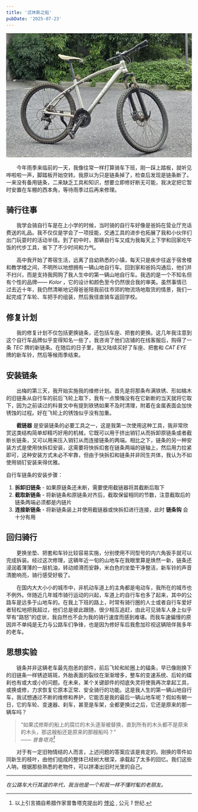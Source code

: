 ```yaml
---
title: '忒休斯之船'
pubDate: '2025-07-23'
---
```


![_kolor](./_assets/kolor.jpg)

&emsp;&emsp;今年雨季来临前的一天，我像往常一样打算骑车下班，刚一踩上踏板，就听见哗啦啦一声，脚踏板开始空转。我原以为只是链条掉了，检查后发现是链条断了。一来没有备用链条，二来缺乏工具和知识，想要立即修好断无可能，我决定把它暂时安置在车棚的西本角，等待雨季过后再来修理。

## 骑行往事

&emsp;&emsp;我学会骑自行车是在上小学的时候，当时骑的自行车好像是爸妈在营业厅充话费送的礼品。我不仅仅是学会了一项技能，交通工具的进步也拓展了我和小伙伴们出门玩耍时的活动半径。到了初中时，那辆自行车又成为我每天上下学和回家吃午饭的代步工具，省下了不少时间和力气。

&emsp;&emsp;高中我开始了寄宿生活，远离了自幼熟悉的小镇，每天只是疾步往返于宿舍楼和教学楼之间，不明所以地想拥有一辆山地自行车。回到家和爸妈沟通后，他们并不扫兴，而是支持我网购了我人生中的第一辆山地自行车。我选的是一个不知名但有个性的品牌—— *Kolor* ，它的设计和颜色至今仍然很合我的审美。虽然事情已过去近十年，我仍然清晰地记得爸爸陪我前往市郊的物流场地取货的情景，我们一起完成了车轮、车把手的组装，然后我径直骑车返回学校。

## 修复计划

&emsp;&emsp;我的修复计划不仅包括更换链条，还包括车座、把套的更换。这几年我注意到这个自行车品牌似乎变得知名一些了，我咨询了他们店铺的在线客服后，购得了一条 *TEC* 牌的新链条。在随后的日子里，我又陆续买好了车座、把套和 *CAT EYE* 牌的新车铃，然后等候雨季结束。

## 安装链条

&emsp;&emsp;出梅的第三天，我开始实施我的维修计划。首先是将那条布满铁锈、形如槁木的旧链条从自行车的前后飞轮上取下，我有一点懊悔没有在它新断的当天就将它取下，因为之前读过的科普文中有提到铁锈如果不及时清理，附着在金属表面会加快锈蚀的过程。好在飞轮上的锈蚀似乎没有加重。

&emsp;&emsp;**截链器** 是安装链条的必要工具之一，这是我第一次使用这种工具，我非常欣赏这类结构简单却精巧好用的机械，它既可以用于挤出销钉从而拆卸原链条或者截断长链条，又可以用来压入销钉从而连接链条的两端。相比之下，链条的另一种安装方式是使用快拆扣安装，这需要将快拆扣套在链条两端的链轴上，然后用力拉紧即可，这种安装方式未必不牢靠，但由于快拆扣和链条并非同生共体，我认为不如使用销钉安装来得优雅。

自行车链条的安装步骤：

1. **拆卸旧链条** - 如果原链条还未断，需要使用截链器将其截断后取下
2. **截取新链条** - 将新链条和原链条对齐后，截取保留相同的节数，注意截取后的链条两端必须都是内链片
3. **连接新链条** - 将新链条装上并使用截链器或快拆扣进行连接，此时 **链条钩** 会十分有用

## 回归骑行

&emsp;&emsp;更换坐垫、把套和车铃比较容易实施，分别使用不同型号的内六角扳手就可以完成拆装。经过这次修理，这辆年近一旬的山地车在我眼里算是焕然一新，链条还浸润着薄薄的一层机油，转动顺滑而安静，米白色的坐垫干净整洁，新车铃的声音清脆响亮，骑行感受好极了。

&emsp;&emsp;在国内大大小小的城市中，非机动车道上的主角都是电动车，我所在的城市也不例外。伴随近几年城市骑行运动的兴起，车道上的自行车也多了起来，其中的公路车是远多于山地车的。在我上下班的路上，时常有骑行圈的人士或者自行车爱好者轻松地把我超过，他们总是彼此跟随，很少相互追赶，由此可见骑车人身上似乎罕有“路怒”的症状，我自然也不会为我的骑行速度而感到难堪。而我车速偏慢的原因并不单纯是无力与公路车们争锋，也是因为修好车后我愈加珍视这辆陪伴我多年的老车。

## 思想实验

&emsp;&emsp;链条并非这辆老车最先抱恙的部件，前后飞轮和轮圈上的辐条，早已像刚换下的旧链条一样锈迹斑斑，外胎表面的裂纹在渐渐增多，整车的变速系统、后轮的碟刹也有或大或小的问题。在未来，某个关键部件的彻底失灵将使我再次拿起工具，或换或修，力求恢复它原本正常、安全骑行的功能。这是我人生的第一辆山地自行车，我试想通过不断的维修和养护，它能否是我的最后一辆山地车呢？假如有朝一日，它的车轮、变速器、刹车，甚至是车架，全都更换过之后，它还是原来的那一辆车吗？

> “如果忒修斯的船上的腐烂的木头逐渐被替换，直到所有的木头都不是原来的木头，那这艘船还是原来的那艘船吗？”<br>
> —— <cite>普鲁塔克[^1]</cite>

[^1]: 以上引言摘自希腊作家普鲁塔克提出的 [悖论](https://zh.wikipedia.org/wiki/%E5%BF%92%E4%BF%AE%E6%96%AF%E4%B9%8B%E8%88%B9) , 公元 *1* 世纪.

&emsp;&emsp;对于有一定旧物情结的人而言，上述问题的答案应该是肯定的。刚换的零件如同新生的枝叶，由他们组成的整体已经树大根深，承载起了太多的回忆。我们这些人呐，根据那些熟悉的老物件，可以拼凑出旧时光里的自己。

---

_在公路车大行其道的年代，我当他是一个和我一样不懂时髦的老朋友。_
